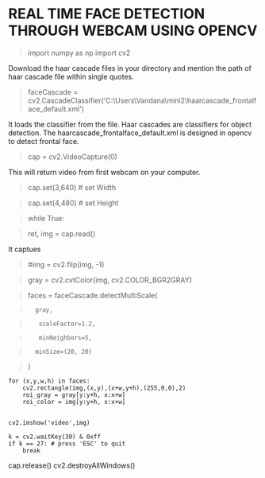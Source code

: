 ﻿# REAL TIME FACE DETECTION THROUGH WEBCAM USING OPENCV
 >import numpy as np
 >import cv2
 
 Download the haar cascade files in your directory and mention the path of haar cascade file within single quotes.
 
 
>faceCascade = cv2.CascadeClassifier('C:\\Users\\Vandana\\mini2\\haarcascade_frontalface_default.xml')


It loads the classifier from the file. Haar cascades are classifiers for object detection. The haarcascade_frontalface_default.xml is designed in opencv to detect frontal face.

>cap = cv2.VideoCapture(0)


This will return video from first webcam on your computer.

>cap.set(3,640) # set Width

>cap.set(4,480) # set Height

>while True:

>    ret, img = cap.read()

It captues 

>    #img = cv2.flip(img, -1)

>    gray = cv2.cvtColor(img, cv2.COLOR_BGR2GRAY)

>   faces = faceCascade.detectMultiScale(

>       gray,

>        scaleFactor=1.2,

>        minNeighbors=5,    

>       minSize=(20, 20)

>   )


    for (x,y,w,h) in faces:
        cv2.rectangle(img,(x,y),(x+w,y+h),(255,0,0),2)
        roi_gray = gray[y:y+h, x:x+w]
        roi_color = img[y:y+h, x:x+w]
        

    cv2.imshow('video',img)

    k = cv2.waitKey(30) & 0xff
    if k == 27: # press 'ESC' to quit
        break

cap.release()
cv2.destroyAllWindows()
